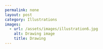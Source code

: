 ```yaml
---
permalink: none
layout: post
category: Illustrations
images:   
  - url: /assets/images/illustration6.jpg
    alt: Drawing image
    title: Drawing
---
```

